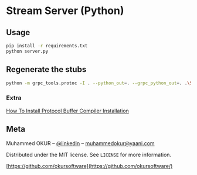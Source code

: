 # Stream Server (Python)

## Usage

```bash
pip install -r requirements.txt
python server.py
```
## Regenerate the stubs
```bash
python -m grpc_tools.protoc -I . --python_out=. --grpc_python_out=. .\Stream.proto
```

### Extra
[How To Install Protocol Buffer Compiler Installation](https://grpc.io/docs/protoc-installation/)

## Meta

Muhammed OKUR – [@linkedin](https://www.linkedin.com/in/muhammed-okur-035b06111/) – muhammedokur@yaani.com

Distributed under the MIT license. See ``LICENSE`` for more information.

[https://github.com/okursoftware](https://github.com/okursoftware/)
